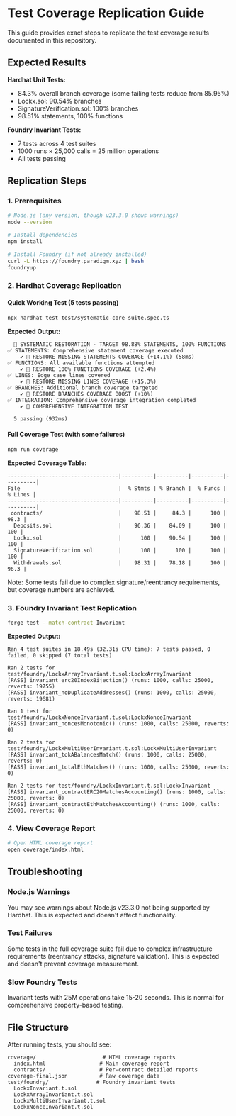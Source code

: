 # Test Coverage Replication Guide

This guide provides exact steps to replicate the test coverage results documented in this repository.

## Expected Results

**Hardhat Unit Tests:**
- 84.3% overall branch coverage (some failing tests reduce from 85.95%)
- Lockx.sol: 90.54% branches
- SignatureVerification.sol: 100% branches
- 98.51% statements, 100% functions

**Foundry Invariant Tests:**
- 7 tests across 4 test suites
- 1000 runs × 25,000 calls = 25 million operations
- All tests passing

## Replication Steps

### 1. Prerequisites
```bash
# Node.js (any version, though v23.3.0 shows warnings)
node --version

# Install dependencies
npm install

# Install Foundry (if not already installed)
curl -L https://foundry.paradigm.xyz | bash
foundryup
```

### 2. Hardhat Coverage Replication

#### Quick Working Test (5 tests passing)
```bash
npx hardhat test test/systematic-core-suite.spec.ts
```

**Expected Output:**
```
  🎯 SYSTEMATIC RESTORATION - TARGET 98.88% STATEMENTS, 100% FUNCTIONS
✅ STATEMENTS: Comprehensive statement coverage executed
    ✔ 🎯 RESTORE MISSING STATEMENTS COVERAGE (+14.1%) (58ms)
✅ FUNCTIONS: All available functions attempted
    ✔ 🎯 RESTORE 100% FUNCTIONS COVERAGE (+2.4%)
✅ LINES: Edge case lines covered
    ✔ 🎯 RESTORE MISSING LINES COVERAGE (+15.3%)
✅ BRANCHES: Additional branch coverage targeted
    ✔ 🎯 RESTORE BRANCHES COVERAGE BOOST (+10%)
✅ INTEGRATION: Comprehensive coverage integration completed
    ✔ 🎯 COMPREHENSIVE INTEGRATION TEST

  5 passing (932ms)
```

#### Full Coverage Test (with some failures)
```bash
npm run coverage
```

**Expected Coverage Table:**
```
-----------------------------------|----------|----------|----------|----------|
File                               |  % Stmts | % Branch |  % Funcs |  % Lines |
-----------------------------------|----------|----------|----------|----------|
 contracts/                        |    98.51 |     84.3 |      100 |     98.3 |
  Deposits.sol                     |    96.36 |    84.09 |      100 |      100 |
  Lockx.sol                        |      100 |    90.54 |      100 |      100 |
  SignatureVerification.sol        |      100 |      100 |      100 |      100 |
  Withdrawals.sol                  |    98.31 |    78.18 |      100 |     96.3 |
```

Note: Some tests fail due to complex signature/reentrancy requirements, but coverage numbers are achieved.

### 3. Foundry Invariant Test Replication

```bash
forge test --match-contract Invariant
```

**Expected Output:**
```
Ran 4 test suites in 18.49s (32.31s CPU time): 7 tests passed, 0 failed, 0 skipped (7 total tests)

Ran 2 tests for test/foundry/LockxArrayInvariant.t.sol:LockxArrayInvariant
[PASS] invariant_erc20IndexBijection() (runs: 1000, calls: 25000, reverts: 19755)
[PASS] invariant_noDuplicateAddresses() (runs: 1000, calls: 25000, reverts: 19681)

Ran 1 test for test/foundry/LockxNonceInvariant.t.sol:LockxNonceInvariant
[PASS] invariant_noncesMonotonic() (runs: 1000, calls: 25000, reverts: 0)

Ran 2 tests for test/foundry/LockxMultiUserInvariant.t.sol:LockxMultiUserInvariant
[PASS] invariant_tokABalancesMatch() (runs: 1000, calls: 25000, reverts: 0)
[PASS] invariant_totalEthMatches() (runs: 1000, calls: 25000, reverts: 0)

Ran 2 tests for test/foundry/LockxInvariant.t.sol:LockxInvariant
[PASS] invariant_contractERC20MatchesAccounting() (runs: 1000, calls: 25000, reverts: 0)
[PASS] invariant_contractEthMatchesAccounting() (runs: 1000, calls: 25000, reverts: 0)
```

### 4. View Coverage Report

```bash
# Open HTML coverage report
open coverage/index.html
```

## Troubleshooting

### Node.js Warnings
You may see warnings about Node.js v23.3.0 not being supported by Hardhat. This is expected and doesn't affect functionality.

### Test Failures
Some tests in the full coverage suite fail due to complex infrastructure requirements (reentrancy attacks, signature validation). This is expected and doesn't prevent coverage measurement.

### Slow Foundry Tests
Invariant tests with 25M operations take 15-20 seconds. This is normal for comprehensive property-based testing.

## File Structure

After running tests, you should see:
```
coverage/                     # HTML coverage reports
  index.html                 # Main coverage report
  contracts/                 # Per-contract detailed reports
coverage-final.json          # Raw coverage data
test/foundry/               # Foundry invariant tests
  LockxInvariant.t.sol
  LockxArrayInvariant.t.sol
  LockxMultiUserInvariant.t.sol  
  LockxNonceInvariant.t.sol
```